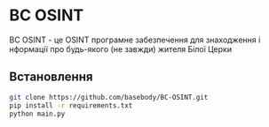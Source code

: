 #  **BC OSINT**
BC OSINT - це OSINT програмне забезпечення для знаходження і нформації про будь-якого (не завжди) жителя Білої Церки

## Встановлення
```bash
git clone https://github.com/basebody/BC-OSINT.git
pip install -r requirements.txt
python main.py